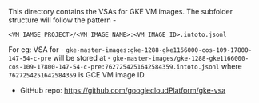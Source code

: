 This directory contains the VSAs for GKE VM images. The subfolder structure will follow the pattern -

```
<VM_IAMGE_PROJECT>/<VM_IMAGE_NAME>:<VM_IMAGE_ID>.intoto.jsonl
```

For eg: VSA for -
`gke-master-images:gke-1288-gke1166000-cos-109-17800-147-54-c-pre` will be stored at -
`gke-master-images/gke-1288-gke1166000-cos-109-17800-147-54-c-pre:7627254251642584359.intoto.jsonl`
where `7627254251642584359` is GCE VM image ID.

* GitHub repo: https://github.com/googlecloudPlatform/gke-vsa